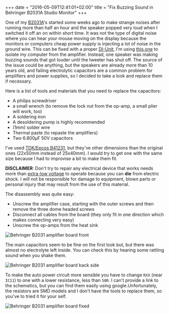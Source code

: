 +++
date = "2016-05-09T12:41:01+02:00"
title = "Fix Buzzing Sound in Behringer B2031A Studio Monitor"
+++

One of my [B2031A](http://www.music-group.com/Categories/Behringer/Loudspeaker-Systems/Studio-Monitors/B2031A/p/P0252)'s started some weeks ago to make strange noises after running more than half an hour and the speaker popped very loud when I switched it off an on within short time.
It was not the type of digital noise where you can hear your mouse moving on the display because the monitors or computers cheap power supply is injecting a lot of noise in the ground wire.
This can be fixed with a proper [DI-Unit](https://en.wikipedia.org/wiki/DI_unit), I'm using [this one](http://www.thomann.de/de/art_dti.htm) to isolate my computer from the amplifier.
Instead, one speaker was making buzzing sounds that got louder until the tweeter has shut off.
The source of the issue could be anything, but the speakers are already more than 10 years old, and failing electrolytic capacitors are a common problem for amplifiers and power supplies, so I decided to take a look and replace them if necessary.

Here is a list of tools and materials that you need to replace the capacitors:

- A philips screwdriver
- a small wrench (to remove the lock nut from the op-amp, a small plier will work, too)
- A soldering iron
- A desoldering pump is highly recommended
- (1mm) solder wire
- Thermal paste (to repaste the amplifiers)
- Two 6.800µF 50V capacitors

I've used [TDK/Epcos B41231](https://www.buerklin.com/de/elektrolytkondensator/p/13d6024), but they've other dimensions than the original ones (22x50mm instead of 25x40mm). I would try to get one with the same size because I had to improvise a bit to make them fit.

**DISCLAIMER**: Don't try to repair any electrical device that works needs more than [extra-low voltage](https://en.wikipedia.org/wiki/Extra-low_voltage) to operate because you can **die** from electric shock.
I will not be responsible for damage to equipment, blown parts or personal injury that may result from the use of this material.

The disassembly was quite easy:

- Unscrew the amplifier case, starting with the outer screws and then remove the three dome headed screws
- Disconnect all cables from the board (they only fit in one direction which makes connecting very easy)
- Unscrew the op-amps from the heat sink

![Behringer B2031 amplifier board front](/imgs/b2031a_amp_board_front.jpg)

The main capacitors seem to be fine on the first look but, but there was almost no electrolyte left inside. You can check this by hearing some rattling sound when you shake them.

![Behringer B2031 amplifier board back side](/imgs/b2031a_amp_board_back.jpg)

To make the auto power circuit more sensible you have to change `RXX` (near `IC11`) to one with a lower resistance, less than `50R`. I can't provide a link to the schematics, but you can find them easily using google.Unfortunately, the resistors are SMD models and I don't have the tools to replace them, so you've to tried it for your self.


![Behringer B2031 amplifier board fixed](/imgs/b2031a_amp_fixed.jpg)
